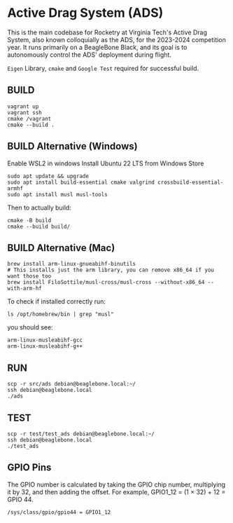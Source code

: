 # Active Drag System (ADS)
This is the main codebase for Rocketry at Virginia Tech's Active Drag System, also known colloquially as the ADS, for the 2023-2024 competition year. It runs primarily on a BeagleBone Black, and its goal is to autonomously control the ADS' deployment during flight.

`Eigen` Library, `cmake` and `Google Test` required for successful build.

## BUILD
```shell
vagrant up
vagrant ssh
cmake /vagrant
cmake --build .
```

## BUILD Alternative (Windows)
Enable WSL2 in windows
Install Ubuntu 22 LTS from Windows Store
```shell
sudo apt update && upgrade
sudo apt install build-essential cmake valgrind crossbuild-essential-armhf
sudo apt install musl musl-tools
```
Then to actually build:
```shell
cmake -B build
cmake --build build/
```

## BUILD Alternative (Mac)
```shell
brew install arm-linux-gnueabihf-binutils
# This installs just the arm library, you can remove x86_64 if you want those too
brew install FiloSottile/musl-cross/musl-cross --without-x86_64 --with-arm-hf
```
To check if installed correctly run:
```shell
ls /opt/homebrew/bin | grep "musl"
```
you should see:
```shell
arm-linux-musleabihf-gcc
arm-linux-musleabihf-g++
```

## RUN
```shell
scp -r src/ads debian@beaglebone.local:~/
ssh debian@beaglebone.local
./ads
```

## TEST
```shell
scp -r test/test_ads debian@beaglebone.local:~/
ssh debian@beaglebone.local
./test_ads
```

## GPIO Pins
The GPIO number is calculated by taking the GPIO chip
number, multiplying it by 32, and then adding the offset. For example,
GPIO1_12 = (1 × 32) + 12 = GPIO 44.

```shell
/sys/class/gpio/gpio44 = GPIO1_12
```